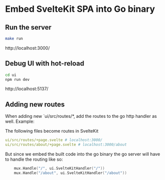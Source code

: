 # Embed SvelteKit SPA into Go binary


## Run the server

```sh
make run
```

http://localhost:3000/

## Debug UI with hot-reload

```sh
cd ui
npm run dev
```

http://localhost:5137/


## Adding new routes

When adding new `ui/src/routes/*, add the routes to the go http handler as well. Example:

The following files become routes in SvelteKit

```yaml
ui/src/routes/+page.svelte # localhost:3000/
ui/src/routes/about/+page.svelte # localhost:3000/about
```

But since we embed the built code into the go binary the go server will have to handle the routing like so:

```go
	mux.Handle("/", ui.SvelteKitHandler("/"))
	mux.Handle("/about", ui.SvelteKitHandler("/about"))
```
